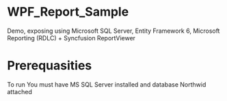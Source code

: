 # WPF_Report_Sample
Demo, exposing using Microsoft SQL Server, Entity Framework 6, Microsoft Reporting (RDLC) + Syncfusion ReportViewer

# Prerequasities
To run You must have MS SQL Server installed and database Northwid attached   
